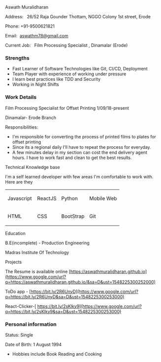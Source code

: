 <span class="c3">Aswath Muralidharan</span>

<span class="c1"></span>

<span class="c15">Address:</span><span class="c1">   26/52 Raja Gounder Thottam, NGGO Colony 1st street, Erode</span>

<span class="c15">Phone:</span><span class="c1"> +91-9500621821</span>

<span class="c15">Email:</span><span class="c1">  aswathm78@gmail.com</span>

<span class="c15">Current Job:</span> <span class="c1">  Film Processing Specialist , Dinamalar (Erode)</span>

<span class="c1"></span>

### <span class="c5">Strengths</span>

*   <span class="c1">Fast Learner of Software Technologies like Git, CI/CD, Deployment</span>
*   <span class="c1">Team Player with experience of working under pressure</span>
*   <span class="c1">I learn best practices like TDD and Security</span>
*   <span class="c1">Working in Night Shifts</span>

### <span class="c5">Work Details</span>

<span class="c1">Film Processing Specialist for Offset Printing 1/09/18-present</span>

<span class="c1">Dinamalar- Erode Branch</span>

<span class="c1"></span>

<span class="c3">Responsibilities:</span>

*   <span class="c1">I'm responsible for converting the process of printed films to plates for offset printing</span>
*   <span class="c1">Since its a regional daily I'll have to repeat the process for everyday.</span>
*   <span class="c1">A few minutes delay in my section can cost the end delivery agent hours. I have to work fast and clean to get the best results.</span>

<span class="c1"></span>

<span class="c3">Technical Knowledge base</span>

<span class="c1"></span>

<span class="c1">I'm a self learned developer with few areas I'm comfortable to work with. Here are they</span>

<span class="c1"></span>

<span class="c7"></span>

<a id="t.ad5fca30bf43e04d267265df212eeff744988aff"></a><a id="t.0"></a>

<table class="c12">

<tbody>

<tr class="c21">

<td class="c6" colspan="1" rowspan="1">

<span class="c7">Javascript</span>

</td>

<td class="c14" colspan="1" rowspan="1">

<span class="c7">ReactJS</span>

</td>

<td class="c14" colspan="1" rowspan="1">

<span class="c7">Python</span>

</td>

<td class="c22" colspan="1" rowspan="1">

<span class="c7">Mobile Web</span>

<span class="c7"></span>

</td>

</tr>

<tr class="c13">

<td class="c6" colspan="1" rowspan="1">

<span class="c7">HTML        </span>

</td>

<td class="c14" colspan="1" rowspan="1">

<span class="c7">CSS</span>

</td>

<td class="c14" colspan="1" rowspan="1">

<span class="c7">BootStrap</span>

</td>

<td class="c23" colspan="1" rowspan="1">

<span class="c7">Git</span>

<span class="c7"></span>

</td>

</tr>

</tbody>

</table>

<span class="c7"></span>

<span class="c1"></span>

<span class="c1"></span>

<span class="c3">Education</span>

<span class="c1">B.E(incomplete) - Production Engineering</span>

<span class="c1">Madras Institute Of Technology</span>

<span class="c1"></span>

<span class="c3"></span>

<span class="c3">Projects</span>

<span class="c9">The Resume is available online</span> <span class="c11 c9 c20">[https://aswathmuralidharan.github.io](https://www.google.com/url?q=https://aswathmuralidharan.github.io/&sa=D&ust=1548225300252000)</span>

<span class="c9">ToDo app -</span> <span class="c11 c9">[https://bit.ly/2R6UnyD](https://www.google.com/url?q=https://bit.ly/2R6UnyD&sa=D&ust=1548225300253000)</span>

<span class="c9">React-Clicker-</span><span class="c9 c11">[ https://bit.ly/2sKlky9](https://www.google.com/url?q=https://bit.ly/2sKlky9&sa=D&ust=1548225300253000)</span>

<span class="c1"></span>

### <span class="c5">Personal information</span>

<span class="c1">Status: Single</span>

<span class="c1">Date of Birth: 1 August 1994</span>

*   <span class="c1">Hobbies include Book Reading and Cooking</span>

<span class="c1"></span>
